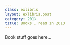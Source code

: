 ```yaml
---
class: exlibris
layout: exlibris.post
category: 2013
title: Books I read in 2013
---
```


Book stuff goes here...